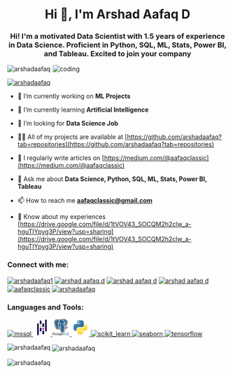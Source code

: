 <h1 align="center">Hi 👋, I'm Arshad Aafaq D</h1>
<h3 align="center">Hi! I'm a motivated Data Scientist with 1.5 years of experience in Data Science. Proficient in Python, SQL, ML, Stats, Power BI, and Tableau. Excited to join your company</h3>
<img align="right" alt="coding" width="400" src="https://user-images.githubusercontent.com/55389276/140866485-8fb1c876-9a8f-4d6a-98dc-08c4981eaf70.gif"> 
<p align="left"> <img src="https://komarev.com/ghpvc/?username=arshadaafaq&label=Profile%20views&color=0e75b6&style=flat" alt="arshadaafaq" /> </p>

<p align="left"> <a href="https://twitter.com/arshadaafaqd" target="blank"><img src="https://img.shields.io/twitter/follow/arshadaafaq?logo=twitter&style=for-the-badge" alt="arshadaafaq" /></a> </p>

- 🔭 I’m currently working on **ML Projects**

- 🌱 I’m currently learning **Artificial Intelligence**

- 🤝 I’m looking for **Data Science Job**

- 👨‍💻 All of my projects are available at [https://github.com/arshadaafaq?tab=repositories](https://github.com/arshadaafaq?tab=repositories)

- 📝 I regularly write articles on [https://medium.com/@aafaqclassic](https://medium.com/@aafaqclassic)

- 💬 Ask me about **Data Science, Python, SQL, ML, Stats, Power BI, Tableau**

- 📫 How to reach me **aafaqclassic@gmail.com**

- 📄 Know about my experiences [https://drive.google.com/file/d/1tVOV43_SOCQM2h2clw_a-hguTIYpyg3P/view?usp=sharing](https://drive.google.com/file/d/1tVOV43_SOCQM2h2clw_a-hguTIYpyg3P/view?usp=sharing)

<h3 align="left">Connect with me:</h3>
<p align="left">
<a href="https://twitter.com/arshadaafaqd" target="blank"><img align="center" src="https://raw.githubusercontent.com/rahuldkjain/github-profile-readme-generator/master/src/images/icons/Social/twitter.svg" alt="arshadaafaq1" height="30" width="40" /></a>
<a href="https://www.linkedin.com/in/arshad-aafaq-d-data-scientist/" target="blank"><img align="center" src="https://raw.githubusercontent.com/rahuldkjain/github-profile-readme-generator/master/src/images/icons/Social/linked-in-alt.svg" alt="arshad aafaq.d" height="30" width="40" /></a>
<a href="https://kaggle.com/arshad aafaq d" target="blank"><img align="center" src="https://raw.githubusercontent.com/rahuldkjain/github-profile-readme-generator/master/src/images/icons/Social/kaggle.svg" alt="arshad aafaq d" height="30" width="40" /></a>
<a href="https://medium.com/arshad aafaq d" target="blank"><img align="center" src="https://raw.githubusercontent.com/rahuldkjain/github-profile-readme-generator/master/src/images/icons/Social/medium.svg" alt="arshad aafaq d" height="30" width="40" /></a>
<a href="https://www.hackerrank.com/aafaqclassic" target="blank"><img align="center" src="https://raw.githubusercontent.com/rahuldkjain/github-profile-readme-generator/master/src/images/icons/Social/hackerrank.svg" alt="aafaqclassic" height="30" width="40" /></a>
<a href="https://www.leetcode.com/arshadaafaq" target="blank"><img align="center" src="https://raw.githubusercontent.com/rahuldkjain/github-profile-readme-generator/master/src/images/icons/Social/leet-code.svg" alt="arshadaafaq" height="30" width="40" /></a>
</p>

<h3 align="left">Languages and Tools:</h3>
<p align="left"> <a href="https://www.microsoft.com/en-us/sql-server" target="_blank" rel="noreferrer"> <img src="https://www.svgrepo.com/show/303229/microsoft-sql-server-logo.svg" alt="mssql" width="40" height="40"/> </a> <a href="https://pandas.pydata.org/" target="_blank" rel="noreferrer"> <img src="https://raw.githubusercontent.com/devicons/devicon/2ae2a900d2f041da66e950e4d48052658d850630/icons/pandas/pandas-original.svg" alt="pandas" width="40" height="40"/> </a> <a href="https://www.postgresql.org" target="_blank" rel="noreferrer"> <img src="https://raw.githubusercontent.com/devicons/devicon/master/icons/postgresql/postgresql-original-wordmark.svg" alt="postgresql" width="40" height="40"/> </a> <a href="https://www.python.org" target="_blank" rel="noreferrer"> <img src="https://raw.githubusercontent.com/devicons/devicon/master/icons/python/python-original.svg" alt="python" width="40" height="40"/> </a> <a href="https://scikit-learn.org/" target="_blank" rel="noreferrer"> <img src="https://upload.wikimedia.org/wikipedia/commons/0/05/Scikit_learn_logo_small.svg" alt="scikit_learn" width="40" height="40"/> </a> <a href="https://seaborn.pydata.org/" target="_blank" rel="noreferrer"> <img src="https://seaborn.pydata.org/_images/logo-mark-lightbg.svg" alt="seaborn" width="40" height="40"/> </a> <a href="https://www.tensorflow.org" target="_blank" rel="noreferrer"> <img src="https://www.vectorlogo.zone/logos/tensorflow/tensorflow-icon.svg" alt="tensorflow" width="40" height="40"/> </a> </p>

<p><img align="left" src="https://github-readme-stats.vercel.app/api/top-langs?username=arshadaafaq&show_icons=true&locale=en&layout=compact" alt="arshadaafaq" /></p>

<p>&nbsp;<img align="center" src="https://github-readme-stats.vercel.app/api?username=arshadaafaq&show_icons=true&locale=en" alt="arshadaafaq" /></p>

<p><img align="center" src="https://github-readme-streak-stats.herokuapp.com/?user=arshadaafaq&" alt="arshadaafaq" /></p>
